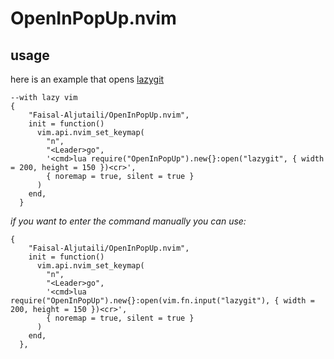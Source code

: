 # OpenInPopUp.nvim

## usage 

here is an example that opens [lazygit]([https://github.com/](https://github.com/jesseduffield/lazygit))

```
--with lazy vim
{
    "Faisal-Aljutaili/OpenInPopUp.nvim",
    init = function()
      vim.api.nvim_set_keymap(
        "n",
        "<Leader>go",
        '<cmd>lua require("OpenInPopUp").new{}:open("lazygit", { width = 200, height = 150 })<cr>',
        { noremap = true, silent = true }
      )
    end,
  }
```
*if you want to enter the command manually you can use:*
```
{
    "Faisal-Aljutaili/OpenInPopUp.nvim",
    init = function()
      vim.api.nvim_set_keymap(
        "n",
        "<Leader>go",
        '<cmd>lua require("OpenInPopUp").new{}:open(vim.fn.input("lazygit"), { width = 200, height = 150 })<cr>',
        { noremap = true, silent = true }
      )
    end,
  },
```
